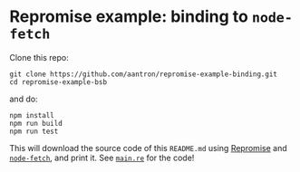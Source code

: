 # Repromise example: binding to `node-fetch`

Clone this repo:

```
git clone https://github.com/aantron/repromise-example-binding.git
cd repromise-example-bsb
```

and do:

```
npm install
npm run build
npm run test
```

This will download the source code of this `README.md` using [Repromise][repromise] and [`node-fetch`][node-fetch], and print it. See [`main.re`][main] for the code!

[repromise]: https://github.com/aantron/repromise
[main]: https://github.com/aantron/repromise-example-binding/blob/master/main.re
[node-fetch]: https://www.npmjs.com/package/node-fetch
